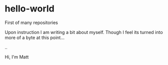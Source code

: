 # hello-world
First of many repositories

Upon instruction I am writing a bit about myself.
Though I feel its turned into more of a byte at this point...

..

Hi, I'm Matt
